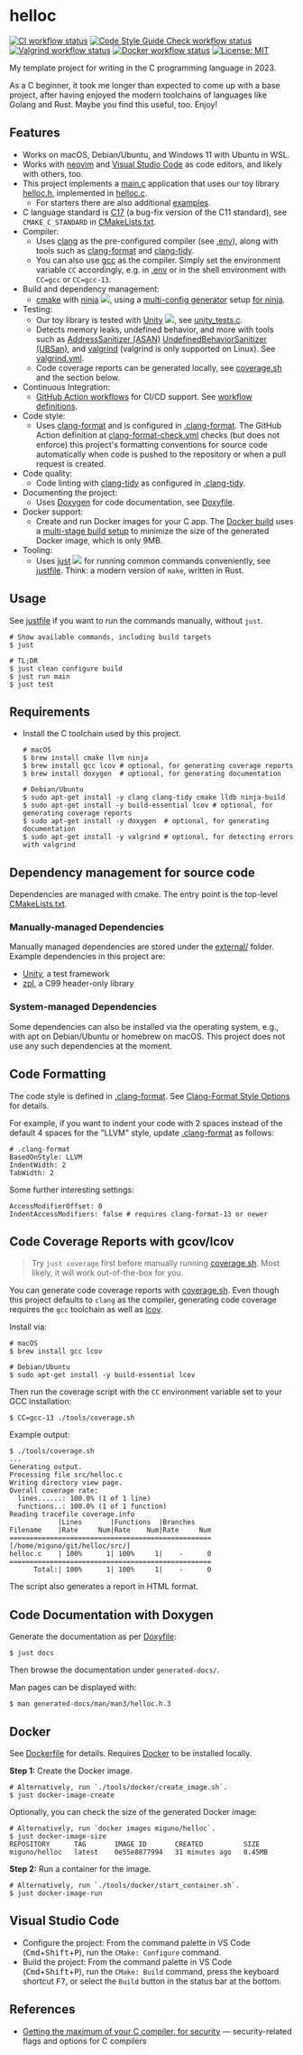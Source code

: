 # helloc
[![CI workflow status](https://github.com/miguno/helloc/actions/workflows/ci.yml/badge.svg)](https://github.com/miguno/helloc/actions/workflows/ci.yml)
[![Code Style Guide Check workflow status](https://github.com/miguno/helloc/actions/workflows/clang-format-check.yml/badge.svg)](https://github.com/miguno/helloc/actions/workflows/clang-format-check.yml)
[![Valgrind workflow status](https://github.com/miguno/helloc/actions/workflows/valgrind.yml/badge.svg)](https://github.com/miguno/helloc/actions/workflows/valgrind.yml)
[![Docker workflow status](https://github.com/miguno/helloc/actions/workflows/docker-image.yml/badge.svg)](https://github.com/miguno/helloc/actions/workflows/docker-image.yml)
[![License: MIT](https://img.shields.io/badge/License-MIT-blue.svg)](https://opensource.org/licenses/MIT)

My template project for writing in the C programming language in 2023.

As a C beginner, it took me longer than expected to come up with a base project,
after having enjoyed the modern toolchains of languages like Golang and Rust.
Maybe you find this useful, too. Enjoy!

## Features

* Works on macOS, Debian/Ubuntu, and Windows 11 with Ubuntu in WSL.
* Works with [neovim](https://neovim.io/) and
  [Visual Studio Code](https://code.visualstudio.com/)
  as code editors, and likely with others, too.
* This project implements a [main.c](src/main.c) application that uses our toy
  library [helloc.h](src/helloc.h), implemented in [helloc.c](src/helloc.c).
    * For starters there are also additional [examples](examples/).
* C language standard is [C17](https://en.cppreference.com/w/c/17)
  (a bug-fix version of the C11 standard), see
  `CMAKE_C_STANDARD` in [CMakeLists.txt](CMakeLists.txt).
* Compiler:
    * Uses [clang](https://clang.llvm.org/) as the pre-configured compiler (see
      [.env](.env)), along with tools such as
      [clang-format](https://clang.llvm.org/docs/ClangFormat.html) and
      [clang-tidy](https://clang.llvm.org/extra/clang-tidy/).
    * You can also use [gcc](https://gcc.gnu.org/) as the compiler.  Simply set
      the environment variable `CC` accordingly, e.g. in [.env](.env) or
      in the shell environment with `CC=gcc` or `CC=gcc-13`.
* Build and dependency management:
    * [cmake](https://github.com/Kitware/CMake) with
      [ninja](https://github.com/ninja-build/ninja)
      ![](https://img.shields.io/github/stars/ninja-build/ninja),
      using a
      [multi-config generator](https://cmake.org/cmake/help/latest/variable/CMAKE_CONFIGURATION_TYPES.html)
      setup [for ninja](https://cmake.org/cmake/help/latest/generator/Ninja%20Multi-Config.html).
* Testing:
    * Our toy library is tested with
      [Unity](https://github.com/ThrowTheSwitch/Unity)
      ![](https://img.shields.io/github/stars/ThrowTheSwitch/Unity), see
      [unity_tests.c](test/unity_tests.c).
    * Detects memory leaks, undefined behavior, and more with tools such as
      [AddressSanitizer (ASAN)](https://clang.llvm.org/docs/AddressSanitizer.html)
      [UndefinedBehaviorSanitizer (UBSan)](https://clang.llvm.org/docs/UndefinedBehaviorSanitizer.html),
      and [valgrind](https://valgrind.org/) (valgrind is only supported on Linux).
      See [valgrind.yml](.github/workflows/valgrind.yml).
    * Code coverage reports can be generated locally, see
      [coverage.sh](tools/coverage.sh) and the section below.
* Continuous Integration:
    * [GitHub Action workflows](https://github.com/miguno/helloc/actions)
      for CI/CD support. See [workflow definitions](.github/workflows/).
* Code style:
    * Uses [clang-format](https://clang.llvm.org/docs/ClangFormat.html)
      and is configured in [.clang-format](.clang-format).  The GitHub Action
      definition at
      [clang-format-check.yml](.github/workflows/clang-format-check.yml) checks
      (but does not enforce) this project's formatting conventions for source
      code automatically when code is pushed to the repository or when a pull
      request is created.
* Code quality:
    * Code linting with [clang-tidy](https://clang.llvm.org/extra/clang-tidy/) as
      configured in [.clang-tidy](.clang-tidy).
* Documenting the project:
    * Uses [Doxygen](https://www.doxygen.nl/) for code documentation, see
      [Doxyfile](Doxyfile).
* Docker support:
    * Create and run Docker images for your C app.
      The [Docker build](Dockerfile) uses a
      [multi-stage build setup](https://docs.docker.com/build/building/multi-stage/)
      to minimize the size of the generated Docker image, which is only 9MB.
* Tooling:
    * Uses [just](https://github.com/casey/just) ![](https://img.shields.io/github/stars/casey/just)
      for running common commands conveniently, see [justfile](justfile). Think:
      a modern version of `make`, written in Rust.

## Usage

See [justfile](justfile) if you want to run the commands manually, without
`just`.

```shell
# Show available commands, including build targets
$ just

# TL;DR
$ just clean configure build
$ just run main
$ just test
```

## Requirements

* Install the C toolchain used by this project.

    ```shell
    # macOS
    $ brew install cmake llvm ninja
    $ brew install gcc lcov # optional, for generating coverage reports
    $ brew install doxygen  # optional, for generating documentation

    # Debian/Ubuntu
    $ sudo apt-get install -y clang clang-tidy cmake lldb ninja-build
    $ sudo apt-get install -y build-essential lcov # optional, for generating coverage reports
    $ sudo apt-get install -y doxygen  # optional, for generating documentation
    $ sudo apt-get install -y valgrind # optional, for detecting errors with valgrind
    ```

## Dependency management for source code

Dependencies are managed with cmake.  The entry point is the top-level
[CMakeLists.txt](CMakeLists.txt).

### Manually-managed Dependencies

Manually managed dependencies are stored under the [external/](external/)
folder.  Example dependencies in this project are:

* [Unity](https://github.com/ThrowTheSwitch/Unity), a test framework
* [zpl](https://github.com/zpl-c/zpl), a C99 header-only library

### System-managed Dependencies

Some dependencies can also be installed via the operating system, e.g., with
apt on Debian/Ubuntu or homebrew on macOS.  This project does not use any such
dependencies at the moment.

## Code Formatting

The code style is defined in [.clang-format](.clang-format).  See
[Clang-Format Style Options](https://clang.llvm.org/docs/ClangFormatStyleOptions.html)
for details.

For example, if you want to indent your code with 2 spaces instead of the
default 4 spaces for the "LLVM" style, update [.clang-format](.clang-format)
as follows:

    # .clang-format
    BasedOnStyle: LLVM
    IndentWidth: 2
    TabWidth: 2

Some further interesting settings:

    AccessModifierOffset: 0
    IndentAccessModifiers: false # requires clang-format-13 or newer

## Code Coverage Reports with gcov/lcov

> Try `just coverage` first before manually running
> [coverage.sh](tools/coverage.sh).
> Most likely, it will work out-of-the-box for you.

You can generate code coverage reports with [coverage.sh](tools/coverage.sh).
Even though this project defaults to `clang` as the compiler, generating code
coverage requires the `gcc` toolchain as well as
[lcov](https://github.com/linux-test-project/lcov).

Install via:

```shell
# macOS
$ brew install gcc lcov

# Debian/Ubuntu
$ sudo apt-get install -y build-essential lcov
```

Then run the coverage script with the `CC` environment variable set to your
GCC installation:

```shell
$ CC=gcc-13 ./tools/coverage.sh
```

Example output:

```
$ ./tools/coverage.sh
...
Generating output.
Processing file src/helloc.c
Writing directory view page.
Overall coverage rate:
  lines......: 100.0% (1 of 1 line)
  functions..: 100.0% (1 of 1 function)
Reading tracefile coverage.info
            |Lines       |Functions  |Branches
Filename    |Rate     Num|Rate    Num|Rate     Num
==================================================
[/home/miguno/git/helloc/src/]
helloc.c    | 100%      1| 100%     1|    -      0
==================================================
      Total:| 100%      1| 100%     1|    -      0
```

The script also generates a report in HTML format.

## Code Documentation with Doxygen

Generate the documentation as per [Doxyfile](Doxyfile):

```shell
$ just docs
```
Then browse the documentation under `generated-docs/`.

Man pages can be displayed with:

```shell
$ man generated-docs/man/man3/helloc.h.3
```

## Docker

See [Dockerfile](Dockerfile) for details.
Requires [Docker](https://www.docker.com/) to be installed locally.

**Step 1:** Create the Docker image.

```shell
# Alternatively, run `./tools/docker/create_image.sh`.
$ just docker-image-create
```

Optionally, you can check the size of the generated Docker image:

```shell
# Alternatively, run `docker images miguno/helloc`.
$ just docker-image-size
REPOSITORY      TAG       IMAGE ID       CREATED          SIZE
miguno/helloc   latest    0e55e8877994   31 minutes ago   8.45MB
```

**Step 2:** Run a container for the image.

```shell
# Alternatively, run `./tools/docker/start_container.sh`.
$ just docker-image-run
```

## Visual Studio Code

* Configure the project: From the command palette in VS Code
  (<kbd>Cmd</kbd>+<kbd>Shift</kbd>+<kbd>P</kbd>),
  run the `CMake: Configure` command.
* Build the project: From the command palette in VS Code
  (<kbd>Cmd</kbd>+<kbd>Shift</kbd>+<kbd>P</kbd>),
  run the `CMake: Build` command, press the keyboard shortcut <kbd>F7</kbd>,
  or select the `Build` button in the status bar at the bottom.

## References

* [Getting the maximum of your C compiler, for
  security](https://airbus-seclab.github.io/c-compiler-security/clang_compilation.html)
  — security-related flags and options for C compilers
